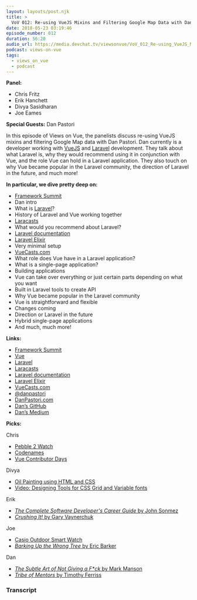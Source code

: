 ```yaml
---
layout: layouts/post.njk
title: >
  VoV 012: Re-using VueJS Mixins and Filtering Google Map Data with Dan Pastori
date: 2018-05-23 03:19:46
episode_number: 012
duration: 56:20
audio_url: https://media.devchat.tv/viewsonvue/VoV_012_Re-using_VueJS_Mixins_and_Filtering_Google_Map_Data_with_Dan_Pastori.mp3
podcast: views-on-vue
tags:
  - views_on_vue
  - podcast
---
```


**Panel:**

- Chris Fritz
- Erik Hanchett
- Divya Sasidharan
- Joe Eames

**Special Guests:** Dan Pastori

In this episode of Views on Vue, the panelists discuss re-using VueJS mixins and filtering Google Map data with Dan Pastori. Dan currently is a developer working with [VueJS](https://vuejs.org/) and [Laravel](https://laravel.com/) development. They talk about what Laravel is, why they would recommend using it in conjunction with Vue, and the role Vue can hold in a Laravel application. They also touch on why Vue became popular in the Laravel community, the direction of Laravel in the future, and much more!

**In particular, we dive pretty deep on:**

- [Framework Summit](https://www.frameworksummit.com/)
- Dan intro
- What is [Laravel](https://laravel.com/)?
- History of Laravel and Vue working together
- [Laracasts](https://laracasts.com/)
- What would you recommend about Laravel?
- [Laravel documentation](https://laravel.com/docs/5.6)
- [Laravel Elixir](https://laravel.com/docs/5.0/elixir)
- Very minimal setup
- [VueCasts.com](https://laracasts.com/series/learn-vue-2-step-by-step)
- What role does Vue have in a Laravel application?
- What is a single-page application?
- Building applications
- Vue can take over everything or just certain parts depending on what you want
- Built in Laravel tools to create API
- Why Vue became popular in the Laravel community
- Vue is straightforward and flexible
- Changes coming
- Direction or Laravel in the future
- Hybrid single-page applications
- And much, much more!

**Links:**

- [Framework Summit](https://www.frameworksummit.com/)
- [Vue](https://vuejs.org/)
- [Laravel](https://laravel.com/)
- [Laracasts](https://laracasts.com/)
- [Laravel documentation](https://laravel.com/docs/5.6)
- [Laravel Elixir](https://laravel.com/docs/5.0/elixir)
- [VueCasts.com](https://laracasts.com/series/learn-vue-2-step-by-step)
- [@danpastori](https://twitter.com/danpastori?lang=en)
- [DanPastori.com](https://danpastori.com/)
- [Dan’s GitHub](https://github.com/danpastori)
- [Dan’s Medium](https://medium.com/@danpastori)

**Picks:**

Chris

- [Pebble 2 Watch](https://www.amazon.com/Pebble-Heart-Rate-Smart-Watch/dp/B01KM4NJQA)
- [Codenames](https://www.amazon.com/Czech-Games-00031CGE-Codenames/dp/B014Q1XX9S)
- [Vue Contributor Days](https://www.contributordays.com/contributor-days/vue)

Divya

- [Oil Painting using HTML and CSS](https://digg.com/2018/purecss-francine)
- [Video: Designing Tools for CSS Grid and Variable fonts](https://www.youtube.com/watch?v=4NjxAIW4cYU)

Erik

- [_The Complete Software Developer's Career Guide_ by John Sonmez](https://www.amazon.com/Complete-Software-Developers-Career-Guide-ebook/dp/B073X6GNJ1)
- [_Crushing It!_ by Gary Vaynerchuk](https://www.harpercollins.com/9780062674692/crushing-it/)

Joe

- [Casio Outdoor Smart Watch](https://wsd.casio.com/)
- [_Barking Up the Wrong Tree_ by Eric Barker](https://www.amazon.com/Barking-Wrong-Tree-Surprising-Everything/dp/0062416049)

Dan

- [_The Subtle Art of Not Giving a F\*ck_ by Mark Manson](https://www.amazon.com/Subtle-Art-Not-Giving-Counterintuitive/dp/0062457713)
- [_Tribe of Mentors_ by Timothy Ferriss](https://tribeofmentors.com/)

### Transcript
